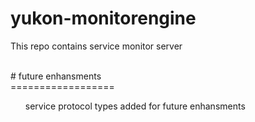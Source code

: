 # yukon-monitorengine
This repo contains service monitor server

<br>
# future enhansments<br>
==================
<ul>service protocol types added for future enhansments</ul>
